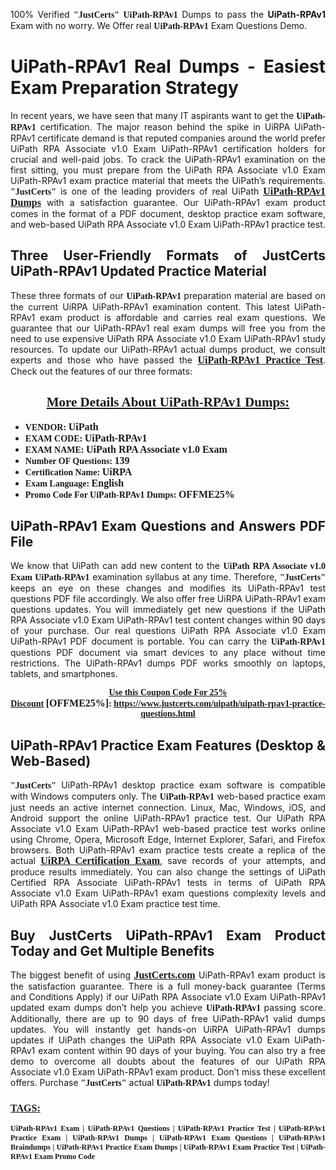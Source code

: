 <p style="text-align: justify;">100% Verified <span style="font-size:14px;"><span style="font-family:Georgia,serif;"><strong>"JustCerts"</strong></span></span> <span style="font-family:Georgia,serif;"><strong>UiPath-RPAv1</strong></span> Dumps to pass the <strong>UiPath-RPAv1</strong> Exam with no worry. We Offer real <span style="font-family:Georgia,serif;"><strong>UiPath-RPAv1</strong></span> Exam Questions Demo.</p>

<h1 style="text-align: justify;"><strong>UiPath-RPAv1 Real Dumps - Easiest Exam Preparation Strategy</strong></h1>

<p style="text-align: justify;">In recent years, we have seen that many IT aspirants want to get the <span style="font-family:Georgia,serif;"><strong>UiPath-RPAv1</strong></span> certification. The major reason behind the spike in UiRPA UiPath-RPAv1 certificate demand is that reputed companies around the world prefer UiPath RPA Associate v1.0 Exam UiPath-RPAv1 certification holders for crucial and well-paid jobs. To crack the UiPath-RPAv1 examination on the first sitting, you must prepare from the UiPath RPA Associate v1.0 Exam UiPath-RPAv1 exam practice material that meets the UiPath’s requirements. <span style="font-size:14px;"><span style="font-family:Georgia,serif;"><strong>"JustCerts"</strong></span></span> is one of the leading providers of real UiPath <a href="https://www.justcerts.com/uipath/uipath-rpav1-practice-questions.html"><span style="font-size:16px;"><u><span style="font-family:Georgia,serif;"><strong>UiPath-RPAv1 Dumps</strong></span></u></span></a> with a satisfaction guarantee. Our UiPath-RPAv1 exam product comes in the format of a PDF document, desktop practice exam software, and web-based UiPath RPA Associate v1.0 Exam UiPath-RPAv1 practice test.</p>

<h2 style="text-align: justify;"><strong>Three User-Friendly Formats of JustCerts UiPath-RPAv1 Updated Practice Material</strong></h2>

<p style="text-align: justify;">These three formats of our <span style="font-family:Georgia,serif;"><strong>UiPath-RPAv1 </strong></span> preparation material are based on the current UiRPA UiPath-RPAv1 examination content. This latest UiPath-RPAv1 exam product is affordable and carries real exam questions. We guarantee that our UiPath-RPAv1 real exam dumps will free you from the need to use expensive UiPath RPA Associate v1.0 Exam UiPath-RPAv1 study resources. To update our UiPath-RPAv1 actual dumps product, we consult experts and those who have passed the <a href="https://www.justcerts.com/uipath/uipath-rpav1-practice-questions.html"><u><span style="font-size:16px;"><span style="font-family:Georgia,serif;"><strong>UiPath-RPAv1 Practice Test</strong></span></span></u></a>. Check out the features of our three formats:</p>

<h2 style="text-align: center;"><u><strong><span style="font-family:Georgia,serif;">More Details About UiPath-RPAv1 Dumps:</span></strong></u></h2>

<ul>
	<li style="text-align: justify;"><span style="font-size:14px;"><span style="font-family:Georgia,serif;"><strong>VENDOR: </strong></span></span><span style="font-size:16px;"><span style="font-family:Georgia,serif;"><strong>UiPath</strong></span></span></li>
	<li style="text-align: justify;"><span style="font-size:14px;"><span style="font-family:Georgia,serif;"><strong>EXAM CODE: </strong></span></span><span style="font-size:16px;"><span style="font-family:Georgia,serif;"><strong>UiPath-RPAv1</strong></span></span></li>
	<li style="text-align: justify;"><span style="font-size:14px;"><span style="font-family:Georgia,serif;"><strong>EXAM NAME: </strong></span></span><span style="font-size:16px;"><span style="font-family:Georgia,serif;"><strong>UiPath RPA Associate v1.0 Exam</strong></span></span></li>
	<li style="text-align: justify;"><span style="font-size:14px;"><span style="font-family:Georgia,serif;"><strong>Number OF Questions: </strong></span></span><span style="font-size:16px;"><span style="font-family:Georgia,serif;"><strong>139</strong></span></span></li>
	<li style="text-align: justify;"><span style="font-size:14px;"><span style="font-family:Georgia,serif;"><strong>Certification Name: </strong></span></span><span style="font-size:16px;"><span style="font-family:Georgia,serif;"><strong>UiRPA</strong></span></span></li>
	<li style="text-align: justify;"><span style="font-size:14px;"><span style="font-family:Georgia,serif;"><strong>Exam Language: </strong></span></span><span style="font-size:16px;"><span style="font-family:Georgia,serif;"><strong>English</strong></span></span></li>
	<li style="text-align: justify;"><span style="font-size:14px;"><span style="font-family:Georgia,serif;"><strong>Promo Code For UiPath-RPAv1 Dumps: </strong></span></span><span style="font-size:16px;"><span style="font-family:Georgia,serif;"><strong>OFFME25%</strong></span></span></li>
</ul>

<h2 style="text-align: justify;"><strong>UiPath-RPAv1 Exam Questions and Answers PDF File</strong></h2>

<p style="text-align: justify;">We know that UiPath can add new content to the <span style="font-family:Georgia,serif;"><strong>UiPath RPA Associate v1.0 Exam UiPath-RPAv1</strong></span> examination syllabus at any time. Therefore, <span style="font-size:14px;"><span style="font-family:Georgia,serif;"><strong>"JustCerts"</strong></span></span> keeps an eye on these changes and modifies its UiPath-RPAv1 test questions PDF file accordingly. We also offer free UiRPA UiPath-RPAv1 exam questions updates. You will immediately get new questions if the UiPath RPA Associate v1.0 Exam UiPath-RPAv1 test content changes within 90 days of your purchase. Our real questions UiPath RPA Associate v1.0 Exam UiPath-RPAv1 PDF document is portable. You can carry the <span style="font-family:Georgia,serif;"><strong>UiPath-RPAv1</strong></span> questions PDF document via smart devices to any place without time restrictions. The UiPath-RPAv1 dumps PDF works smoothly on laptops, tablets, and smartphones.</p>

<p style="text-align: center;"><span style="font-size:14px;"><span style="font-family:Georgia,serif;"><strong><u>Use this Coupon Code For 25% Discount</u> </strong></span></span><span style="font-size:16px;"><span style="font-family:Georgia,serif;"><strong>[OFFME25%]</strong></span></span><span style="font-size:14px;"><span style="font-family:Georgia,serif;"><strong>: <u><a href="https://www.justcerts.com/uipath/uipath-rpav1-practice-questions.html">https://www.justcerts.com/uipath/uipath-rpav1-practice-questions.html</a></u></strong></span></span></p>

<h2 style="text-align: justify;"><strong>UiPath-RPAv1 Practice Exam Features (Desktop & Web-Based)</strong></h2>

<p style="text-align: justify;"><span style="font-size:14px;"><span style="font-family:Georgia,serif;"><strong>"JustCerts"</strong></span></span> UiPath-RPAv1 desktop practice exam software is compatible with Windows computers only. The <span style="font-family:Georgia,serif;"><strong>UiPath-RPAv1</strong></span> web-based practice exam just needs an active internet connection. Linux, Mac, Windows, iOS, and Android support the online UiPath-RPAv1 practice test. Our UiPath RPA Associate v1.0 Exam UiPath-RPAv1 web-based practice test works online using Chrome, Opera, Microsoft Edge, Internet Explorer, Safari, and Firefox browsers. Both UiPath-RPAv1 exam practice tests create a replica of the actual <u><a href="https://www.justcerts.com/uipath/uirpa-certification-exams.html"><span style="font-size:16px;"><span style="font-family:Georgia,serif;"><strong>UiRPA Certification Exam</strong></span></span></a></u>, save records of your attempts, and produce results immediately. You can also change the settings of UiPath Certified RPA Associate UiPath-RPAv1 tests in terms of UiPath RPA Associate v1.0 Exam UiPath-RPAv1 exam questions complexity levels and UiPath RPA Associate v1.0 Exam practice test time.</p>

<h2 style="text-align: justify;"><strong>Buy JustCerts UiPath-RPAv1 Exam Product Today and Get Multiple Benefits</strong></h2>

<p style="text-align: justify;">The biggest benefit of using <a href="https://www.justcerts.com/"><u><span style="font-size:16px;"><span style="font-family:Georgia,serif;"><strong>JustCerts.com</strong></span></span></u></a> UiPath-RPAv1 exam product is the satisfaction guarantee. There is a full money-back guarantee (Terms and Conditions Apply) if our UiPath RPA Associate v1.0 Exam UiPath-RPAv1 updated exam dumps don’t help you achieve <span style="font-family:Georgia,serif;"><strong>UiPath-RPAv1 </strong></span> passing score. Additionally, there are up to 90 days of free UiPath-RPAv1 valid dumps updates. You will instantly get hands-on UiRPA UiPath-RPAv1 dumps updates if UiPath changes the UiPath RPA Associate v1.0 Exam UiPath-RPAv1 exam content within 90 days of your buying. You can also try a free demo to overcome all doubts about the features of our UiPath RPA Associate v1.0 Exam UiPath-RPAv1 exam product. Don’t miss these excellent offers. Purchase <span style="font-size:14px;"><span style="font-family:Georgia,serif;"><strong>"JustCerts"</strong></span></span> actual <span style="font-family:Georgia,serif;"><strong>UiPath-RPAv1</strong></span> dumps today!</p>

<h3 style="text-align: justify;"><u><span style="font-size:16px;"><span style="font-family:Georgia,serif;"><strong>TAGS:</strong></span></span></u></h3>

<p style="text-align: justify;"><span style="font-size:12px;"><span style="font-family:Georgia,serif;"><strong>UiPath-RPAv1 Exam | UiPath-RPAv1 Questions | UiPath-RPAv1 Practice Test | UiPath-RPAv1 Practice Exam | UiPath-RPAv1 Dumps | UiPath-RPAv1 Exam Questions | UiPath-RPAv1 Braindumps | UiPath-RPAv1 Practice Exam Dumps | UiPath-RPAv1 Exam Practice Test | UiPath-RPAv1 Exam Promo Code </strong></span></span></p>
